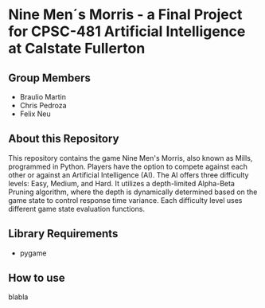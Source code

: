 # Nine Men´s Morris - a Final Project for CPSC-481 Artificial Intelligence at Calstate Fullerton

## Group Members
- Braulio Martin
- Chris Pedroza
- Felix Neu

## About this Repository
This repository contains the game Nine Men's Morris, also known as Mills, programmed in Python. Players have the option to compete against each other or against an Artificial Intelligence (AI). The AI offers three difficulty levels: Easy, Medium, and Hard. It utilizes a depth-limited Alpha-Beta Pruning algorithm, where the depth is dynamically determined based on the game state to control response time variance. Each difficulty level uses different game state evaluation functions.

## Library Requirements
- pygame

## How to use
blabla

